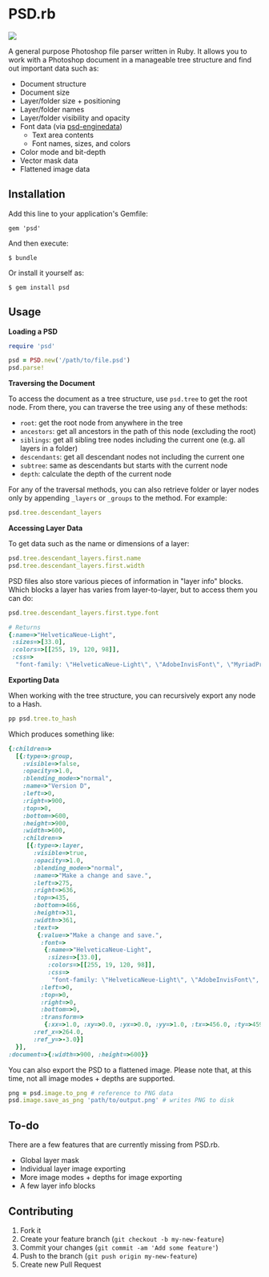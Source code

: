 # PSD.rb

![](https://circleci.com/gh/layervault/psd.rb.png?circle-token=ad8a75fdd86f595e0926a963179a3a621d564c6e)

A general purpose Photoshop file parser written in Ruby. It allows you to work with a Photoshop document in a manageable tree structure and find out important data such as:

* Document structure
* Document size
* Layer/folder size + positioning
* Layer/folder names
* Layer/folder visibility and opacity
* Font data (via [psd-enginedata](https://github.com/layervault/psd-enginedata))
  * Text area contents
  * Font names, sizes, and colors
* Color mode and bit-depth
* Vector mask data
* Flattened image data

## Installation

Add this line to your application's Gemfile:

    gem 'psd'

And then execute:

    $ bundle

Or install it yourself as:

    $ gem install psd

## Usage

**Loading a PSD**

``` ruby
require 'psd'

psd = PSD.new('/path/to/file.psd')
psd.parse!
```

**Traversing the Document**

To access the document as a tree structure, use `psd.tree` to get the root node. From there, you can traverse the tree using any of these methods:

* `root`: get the root node from anywhere in the tree
* `ancestors`: get all ancestors in the path of this node (excluding the root)
* `siblings`: get all sibling tree nodes including the current one (e.g. all layers in a folder)
* `descendants`: get all descendant nodes not including the current one
* `subtree`: same as descendants but starts with the current node
* `depth`: calculate the depth of the current node

For any of the traversal methods, you can also retrieve folder or layer nodes only by appending `_layers` or `_groups` to the method. For example:

``` ruby
psd.tree.descendant_layers
```

**Accessing Layer Data**

To get data such as the name or dimensions of a layer:

``` ruby
psd.tree.descendant_layers.first.name
psd.tree.descendant_layers.first.width
```

PSD files also store various pieces of information in "layer info" blocks. Which blocks a layer has varies from layer-to-layer, but to access them you can do:

``` ruby
psd.tree.descendant_layers.first.type.font

# Returns
{:name=>"HelveticaNeue-Light",
 :sizes=>[33.0],
 :colors=>[[255, 19, 120, 98]],
 :css=>
  "font-family: \"HelveticaNeue-Light\", \"AdobeInvisFont\", \"MyriadPro-Regular\";\nfont-size: 33.0pt;\ncolor: rgba(19, 120, 98, 255);"}
```

**Exporting Data**

When working with the tree structure, you can recursively export any node to a Hash.

``` ruby
pp psd.tree.to_hash
```

Which produces something like:

``` ruby
{:children=>
  [{:type=>:group,
    :visible=>false,
    :opacity=>1.0,
    :blending_mode=>"normal",
    :name=>"Version D",
    :left=>0,
    :right=>900,
    :top=>0,
    :bottom=>600,
    :height=>900,
    :width=>600,
    :children=>
     [{:type=>:layer,
       :visible=>true,
       :opacity=>1.0,
       :blending_mode=>"normal",
       :name=>"Make a change and save.",
       :left=>275,
       :right=>636,
       :top=>435,
       :bottom=>466,
       :height=>31,
       :width=>361,
       :text=>
        {:value=>"Make a change and save.",
         :font=>
          {:name=>"HelveticaNeue-Light",
           :sizes=>[33.0],
           :colors=>[[255, 19, 120, 98]],
           :css=>
            "font-family: \"HelveticaNeue-Light\", \"AdobeInvisFont\", \"MyriadPro-Regular\";\nfont-size: 33.0pt;\ncolor: rgba(19, 120, 98, 255);"},
         :left=>0,
         :top=>0,
         :right=>0,
         :bottom=>0,
         :transform=>
          {:xx=>1.0, :xy=>0.0, :yx=>0.0, :yy=>1.0, :tx=>456.0, :ty=>459.0}},
       :ref_x=>264.0,
       :ref_y=>-3.0}]
  }],
:document=>{:width=>900, :height=>600}}
```

You can also export the PSD to a flattened image. Please note that, at this time, not all image modes + depths are supported.

``` ruby
png = psd.image.to_png # reference to PNG data
psd.image.save_as_png 'path/to/output.png' # writes PNG to disk
```

## To-do

There are a few features that are currently missing from PSD.rb.

* Global layer mask
* Individual layer image exporting
* More image modes + depths for image exporting
* A few layer info blocks

## Contributing

1. Fork it
2. Create your feature branch (`git checkout -b my-new-feature`)
3. Commit your changes (`git commit -am 'Add some feature'`)
4. Push to the branch (`git push origin my-new-feature`)
5. Create new Pull Request
